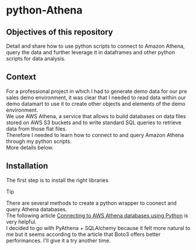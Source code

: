 # python-Athena

## Objectives of this repository
Detail and share how to use python scripts to connect to Amazon Athena, query the data and further leverage it in dataframes and other python scripts for data analysis.

## Context
For a professional project in which I had to generate demo data for our pre sales demo environment, it was clear that I needed to read data within our demo datamart to use it to create other objects and elements of the demo environment.\
We use AWS Athena, a service that allows to build databases on data files stored on AWS S3 buckets and to write standard SQL queries to retrieve data from those flat files.\
Therefore I needed to learn how to connect to and query Amazon Athena through my python scripts.\
More details below.

## Installation
The first step is to install the right libraries
> [!TIP]
> There are several methods to create a python wrapper to coonect and query Athena databases.\
> The following article [Connecting to AWS Athena databases using Python]([https://pages.github.com/](https://medium.com/codex/connecting-to-aws-athena-databases-using-python-4a9194427638)https://medium.com/codex/connecting-to-aws-athena-databases-using-python-4a9194427638) is very helpful.\
I decided to go with PyAthena + SQLAlchemy because it felt more natural to me but it seems according to the article that Boto3 offers better performances. I'll give it a try another time.
